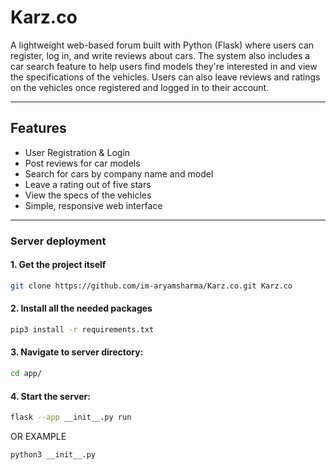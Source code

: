 # Karz.co

A lightweight web-based forum built with Python (Flask) where users can register, log in, and write reviews about cars. The system also includes a car search feature to help users find models they're interested in and view the specifications of the vehicles. Users can also leave reviews and ratings on the vehicles once registered and logged in to their account.

---

## Features

-  User Registration & Login
-  Post reviews for car models
-  Search for cars by company name and model
-  Leave a rating out of five stars
-  View the specs of the vehicles
-  Simple, responsive web interface
---

### Server deployment
#### 1. Get the project itself
```bash
git clone https://github.com/im-aryamsharma/Karz.co.git Karz.co
```
#### 2. Install all the needed packages
```bash
pip3 install -r requirements.txt
```
#### 3. Navigate to server directory:
```bash
cd app/
```
#### 4. Start the server:
```bash
flask --app __init__.py run
```
OR
EXAMPLE
```bash
python3 __init__.py
```
